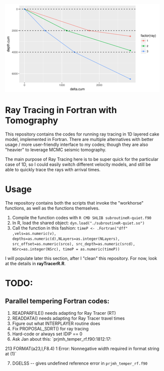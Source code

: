 ![Image of Raytracing](https://github.com/AntonBiryukovUofC/RayTracerFortran/blob/master/pngs/ray_example.png)

# Ray Tracing in Fortran with Tomography

This repository contains the codes for running ray tracing in 1D layered cake model, implemented in Fortran. There are multiple alternatives with better usage / more user-friendly interface to my codes; though they are also "heavier" to leverage MCMC seismic tomography.

The main purpose of Ray Tracing here is to be super quick for the particular case of 1D, so I could easily switch different velocity models, and still be able to quickly trace the rays with arrival times.

# Usage

The repository contains both the scripts that invoke the "workhorse" functions, as well as the functions themselves.


1. Compile the function codes with `R CMD SHLIB subroutineR-quiet.f90`
2. In R, load the shared object: `dyn.load("./subroutineR-quiet.so")` 
3. Call the function in this fashion: `timeP <- .Fortran("dff" ,vels=as.numeric(v),
										depths=as.numeric(d),NLayers=as.integer(NLayers),
										src_offset=as.numeric(srco),
										src_depth=as.numeric(srcd),
										NSrc=as.integer(NSrc),
										timeP = as.numeric(timeP))`


I will populate later this section, after I "clean" this repository. For now, look at the details in **rayTracerR.R**.

# TODO:

## Parallel tempering Fortran codes:

1. READPARFILE() needs adapting for Ray Tracer (RT)
2. READDATA() needs adapting for Ray Tracer travel times 
3. Figure out what INTERPLAYER routine does 
4. Fix PROPOSAL_SDRT() for ray tracing
5. Hard-code or always set IDIP == 0
6. Ask Jan about this:
`prjmh_temper_rf.f90:1812:17:

 213 FORMAT(a23,I,F8.4)
                 1
Error: Nonnegative width required in format string at (1)`

7. DGELSS -- gives undefined reference error in `prjmh_temper_rf.f90`